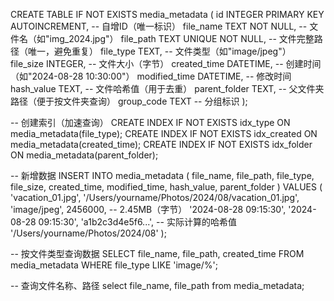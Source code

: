 CREATE TABLE IF NOT EXISTS media_metadata (
    id INTEGER PRIMARY KEY AUTOINCREMENT,  -- 自增ID（唯一标识）
    file_name TEXT NOT NULL,               -- 文件名（如"img_2024.jpg"）
    file_path TEXT UNIQUE NOT NULL,        -- 文件完整路径（唯一，避免重复）
    file_type TEXT,                        -- 文件类型（如"image/jpeg"）
    file_size INTEGER,                     -- 文件大小（字节）
    created_time DATETIME,                 -- 创建时间（如"2024-08-28 10:30:00"）
    modified_time DATETIME,                -- 修改时间
    hash_value TEXT,                       -- 文件哈希值（用于去重）
    parent_folder TEXT,                    -- 父文件夹路径（便于按文件夹查询）
    group_code TEXT                        -- 分组标识
);

-- 创建索引（加速查询）
CREATE INDEX IF NOT EXISTS idx_type ON media_metadata(file_type);
CREATE INDEX IF NOT EXISTS idx_created ON media_metadata(created_time);
CREATE INDEX IF NOT EXISTS idx_folder ON media_metadata(parent_folder);

-- 新增数据
INSERT INTO media_metadata (
    file_name, file_path, file_type, file_size, 
    created_time, modified_time, hash_value, parent_folder
) VALUES (
    'vacation_01.jpg', 
    '/Users/yourname/Photos/2024/08/vacation_01.jpg', 
    'image/jpeg', 
    2456000,  -- 2.45MB（字节）
    '2024-08-28 09:15:30', 
    '2024-08-28 09:15:30', 
    'a1b2c3d4e5f6...',  -- 实际计算的哈希值
    '/Users/yourname/Photos/2024/08' 
);

-- 按文件类型查询数据
SELECT file_name, file_path, created_time 
FROM media_metadata 
WHERE file_type LIKE 'image/%';

-- 查询文件名称、路径
select file_name, file_path from media_metadata;